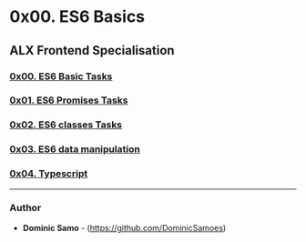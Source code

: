 # 0x00. ES6 Basics

## ALX Frontend Specialisation

### [0x00. ES6 Basic Tasks](0x00-ES6_basic)

### [0x01. ES6 Promises Tasks](0x01-ES6_promise)

### [0x02. ES6 classes Tasks](0x02-ES6_classes)

### [0x03. ES6 data manipulation](0x03-ES6_data_manipulation)

### [0x04. Typescript](0x04-TypeScript)

---

### Author
* **Dominic Samo** - (https://github.com/DominicSamoes)
